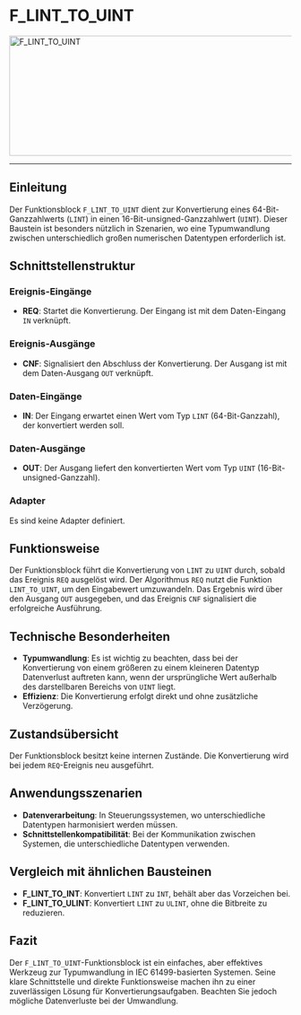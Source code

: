 # F_LINT_TO_UINT

<img width="1436" height="214" alt="F_LINT_TO_UINT" src="https://github.com/user-attachments/assets/da4ca59c-9a44-4c2e-ad16-0ae14c1ab1de" />

* * * * * * * * * *
## Einleitung
Der Funktionsblock `F_LINT_TO_UINT` dient zur Konvertierung eines 64-Bit-Ganzzahlwerts (`LINT`) in einen 16-Bit-unsigned-Ganzzahlwert (`UINT`). Dieser Baustein ist besonders nützlich in Szenarien, wo eine Typumwandlung zwischen unterschiedlich großen numerischen Datentypen erforderlich ist.

## Schnittstellenstruktur
### **Ereignis-Eingänge**
- **REQ**: Startet die Konvertierung. Der Eingang ist mit dem Daten-Eingang `IN` verknüpft.

### **Ereignis-Ausgänge**
- **CNF**: Signalisiert den Abschluss der Konvertierung. Der Ausgang ist mit dem Daten-Ausgang `OUT` verknüpft.

### **Daten-Eingänge**
- **IN**: Der Eingang erwartet einen Wert vom Typ `LINT` (64-Bit-Ganzzahl), der konvertiert werden soll.

### **Daten-Ausgänge**
- **OUT**: Der Ausgang liefert den konvertierten Wert vom Typ `UINT` (16-Bit-unsigned-Ganzzahl).

### **Adapter**
Es sind keine Adapter definiert.

## Funktionsweise
Der Funktionsblock führt die Konvertierung von `LINT` zu `UINT` durch, sobald das Ereignis `REQ` ausgelöst wird. Der Algorithmus `REQ` nutzt die Funktion `LINT_TO_UINT`, um den Eingabewert umzuwandeln. Das Ergebnis wird über den Ausgang `OUT` ausgegeben, und das Ereignis `CNF` signalisiert die erfolgreiche Ausführung.

## Technische Besonderheiten
- **Typumwandlung**: Es ist wichtig zu beachten, dass bei der Konvertierung von einem größeren zu einem kleineren Datentyp Datenverlust auftreten kann, wenn der ursprüngliche Wert außerhalb des darstellbaren Bereichs von `UINT` liegt.
- **Effizienz**: Die Konvertierung erfolgt direkt und ohne zusätzliche Verzögerung.

## Zustandsübersicht
Der Funktionsblock besitzt keine internen Zustände. Die Konvertierung wird bei jedem `REQ`-Ereignis neu ausgeführt.

## Anwendungsszenarien
- **Datenverarbeitung**: In Steuerungssystemen, wo unterschiedliche Datentypen harmonisiert werden müssen.
- **Schnittstellenkompatibilität**: Bei der Kommunikation zwischen Systemen, die unterschiedliche Datentypen verwenden.

## Vergleich mit ähnlichen Bausteinen
- **F_LINT_TO_INT**: Konvertiert `LINT` zu `INT`, behält aber das Vorzeichen bei.
- **F_LINT_TO_ULINT**: Konvertiert `LINT` zu `ULINT`, ohne die Bitbreite zu reduzieren.

## Fazit
Der `F_LINT_TO_UINT`-Funktionsblock ist ein einfaches, aber effektives Werkzeug zur Typumwandlung in IEC 61499-basierten Systemen. Seine klare Schnittstelle und direkte Funktionsweise machen ihn zu einer zuverlässigen Lösung für Konvertierungsaufgaben. Beachten Sie jedoch mögliche Datenverluste bei der Umwandlung.
